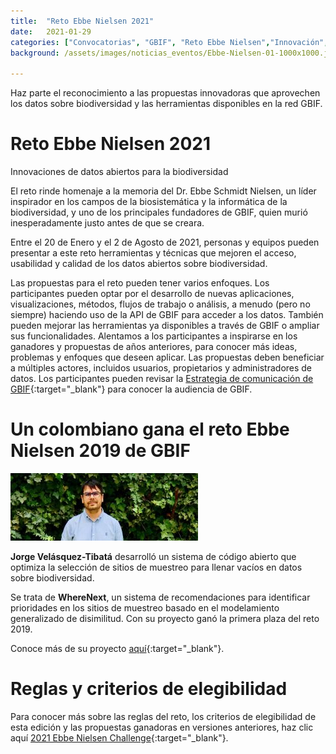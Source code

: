 ```yaml
---
title:  "Reto Ebbe Nielsen 2021"
date:   2021-01-29
categories: ["Convocatorias", "GBIF", "Reto Ebbe Nielsen","Innovación","Datos","2021"]
background: /assets/images/noticias_eventos/Ebbe-Nielsen-01-1000x1000.jpg

---
```



Haz parte el reconocimiento a las propuestas innovadoras que aprovechen los datos sobre biodiversidad y las herramientas disponibles en la red GBIF.

# Reto Ebbe Nielsen 2021

Innovaciones de datos abiertos para la biodiversidad

El reto rinde homenaje a la memoria del Dr. Ebbe Schmidt Nielsen, un líder inspirador en los campos de la biosistemática y la informática de la biodiversidad, y uno de los principales fundadores de GBIF, quien murió inesperadamente justo antes de que se creara.

Entre el 20 de Enero y el 2 de Agosto de 2021, personas y equipos pueden presentar a este reto herramientas y técnicas que mejoren el acceso, usabilidad y calidad de los datos abiertos sobre biodiversidad.

Las propuestas para el reto pueden tener varios enfoques. Los participantes pueden optar por el desarrollo de nuevas aplicaciones, visualizaciones, métodos, flujos de trabajo o análisis, a menudo (pero no siempre) haciendo uso de la API de GBIF para acceder a los datos. También pueden mejorar las herramientas ya disponibles a través de GBIF o ampliar sus funcionalidades. Alentamos a los participantes a inspirarse en los ganadores y propuestas de años anteriores, para conocer más ideas, problemas y enfoques que deseen aplicar.
Las propuestas deben beneficiar a múltiples actores, incluidos usuarios, propietarios y administradores de datos. Los participantes pueden revisar la [Estrategia de comunicación de GBIF](https://www.gbif.org/document/80926/gbif-communications-strategy){:target="_blank"} para conocer la audiencia de GBIF.

# Un colombiano gana el reto Ebbe Nielsen 2019 de GBIF

![My helpful screenshot](/assets/images/noticias_eventos/jorge.jpg)

**Jorge Velásquez-Tibatá** desarrolló un sistema de código abierto que optimiza la selección de sitios de muestreo para llenar vacíos en datos sobre biodiversidad.

Se trata de **WhereNext**, un sistema de recomendaciones para identificar prioridades en los sitios de muestreo basado en el modelamiento generalizado de disimilitud. Con su proyecto ganó la primera plaza del reto 2019.

Conoce más de su proyecto [aquí](https://www.gbif.org/es/news/2mixX9oDrJI2W3AqPFOxI3/wherenext-gana-el-reto-ebbe-nielsen-2019-de-gbif){:target="_blank"}.

# Reglas y criterios de elegibilidad

Para conocer más sobre las reglas del reto, los criterios de elegibilidad de esta edición  y las propuestas ganadoras en versiones anteriores, haz clic aquí [2021 Ebbe Nielsen Challenge](https://www.gbif.org/news/3D4vDeTzJ4UrTuYZ8SiPVY/2021-ebbe-nielsen-challenge-seeks-open-data-innovations-for-biodiversity){:target="_blank"}.
